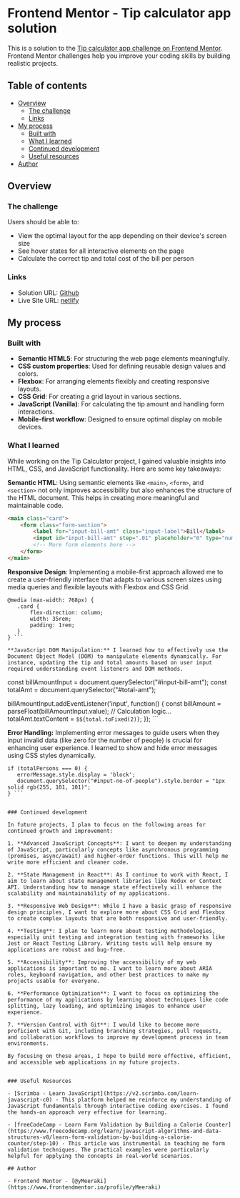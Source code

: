 # Frontend Mentor - Tip calculator app solution

This is a solution to the [Tip calculator app challenge on Frontend Mentor](https://www.frontendmentor.io/challenges/tip-calculator-app-ugJNGbJUX). Frontend Mentor challenges help you improve your coding skills by building realistic projects.

## Table of contents

- [Overview](#overview)
  - [The challenge](#the-challenge)
  - [Links](#links)
- [My process](#my-process)
  - [Built with](#built-with)
  - [What I learned](#what-i-learned)
  - [Continued development](#continued-development)
  - [Useful resources](#useful-resources)
- [Author](#author)


## Overview

### The challenge

Users should be able to:

- View the optimal layout for the app depending on their device's screen size
- See hover states for all interactive elements on the page
- Calculate the correct tip and total cost of the bill per person

### Links

- Solution URL: [Github](https://github.com/yMeeraki/tip-calculator-app)
- Live Site URL: [netlify](https://ta-fem.netlify.app)

## My process

### Built with

- **Semantic HTML5**: For structuring the web page elements meaningfully.
- **CSS custom properties**: Used for defining reusable design values and colors.
- **Flexbox**: For arranging elements flexibly and creating responsive layouts.
- **CSS Grid**: For creating a grid layout in various sections.
- **JavaScript (Vanilla)**: For calculating the tip amount and handling form interactions.
- **Mobile-first workflow**: Designed to ensure optimal display on mobile devices.


### What I learned

While working on the Tip Calculator project, I gained valuable insights into HTML, CSS, and JavaScript functionality. Here are some key takeaways:

**Semantic HTML**: Using semantic elements like `<main>`, `<form>`, and `<section>` not only improves accessibility but also enhances the structure of the HTML document. This helps in creating more meaningful and maintainable code.

   ```html
   <main class="card">
       <form class="form-section">
           <label for="input-bill-amt" class="input-label">Bill</label> 
           <input id="input-bill-amt" step=".01" placeholder="0" type="number" class="input-value"/>
           <!-- More form elements here -->
       </form>
   </main>
   ```
**Responsive Design**: Implementing a mobile-first approach allowed me to create a user-friendly interface that adapts to various screen sizes using media queries and flexible layouts with Flexbox and CSS Grid.

 ```
@media (max-width: 768px) {
    .card {
        flex-direction: column;
        width: 35rem;
        padding: 1rem;
    }
} ```

**JavaScript DOM Manipulation:** I learned how to effectively use the Document Object Model (DOM) to manipulate elements dynamically. For instance, updating the tip and total amounts based on user input required understanding event listeners and DOM methods.

 ```
const billAmountInput = document.querySelector("#input-bill-amt");
const totalAmt = document.querySelector("#total-amt");

billAmountInput.addEventListener('input', function() {
    const billAmount = parseFloat(billAmountInput.value);
    // Calculation logic...
    totalAmt.textContent = `$${total.toFixed(2)}`;
}); ```

**Error Handling:** Implementing error messages to guide users when they input invalid data (like zero for the number of people) is crucial for enhancing user experience. I learned to show and hide error messages using CSS styles dynamically.

 ```
if (totalPersons === 0) {
    errorMessage.style.display = 'block';
    document.querySelector("#input-no-of-people").style.border = "1px solid rgb(255, 101, 101)";
} ```


### Continued development

In future projects, I plan to focus on the following areas for continued growth and improvement:

1. **Advanced JavaScript Concepts**: I want to deepen my understanding of JavaScript, particularly concepts like asynchronous programming (promises, async/await) and higher-order functions. This will help me write more efficient and cleaner code.

2. **State Management in React**: As I continue to work with React, I aim to learn about state management libraries like Redux or Context API. Understanding how to manage state effectively will enhance the scalability and maintainability of my applications.

3. **Responsive Web Design**: While I have a basic grasp of responsive design principles, I want to explore more about CSS Grid and Flexbox to create complex layouts that are both responsive and user-friendly.

4. **Testing**: I plan to learn more about testing methodologies, especially unit testing and integration testing with frameworks like Jest or React Testing Library. Writing tests will help ensure my applications are robust and bug-free.

5. **Accessibility**: Improving the accessibility of my web applications is important to me. I want to learn more about ARIA roles, keyboard navigation, and other best practices to make my projects usable for everyone.

6. **Performance Optimization**: I want to focus on optimizing the performance of my applications by learning about techniques like code splitting, lazy loading, and optimizing images to enhance user experience.

7. **Version Control with Git**: I would like to become more proficient with Git, including branching strategies, pull requests, and collaboration workflows to improve my development process in team environments.

By focusing on these areas, I hope to build more effective, efficient, and accessible web applications in my future projects.


### Useful Resources

- [Scrimba - Learn JavaScript](https://v2.scrimba.com/learn-javascript-c0) - This platform helped me reinforce my understanding of JavaScript fundamentals through interactive coding exercises. I found the hands-on approach very effective for learning.

- [freeCodeCamp - Learn Form Validation by Building a Calorie Counter](https://www.freecodecamp.org/learn/javascript-algorithms-and-data-structures-v8/learn-form-validation-by-building-a-calorie-counter/step-10) - This article was instrumental in teaching me form validation techniques. The practical examples were particularly helpful for applying the concepts in real-world scenarios.

## Author

- Frontend Mentor - [@yMeeraki](https://www.frontendmentor.io/profile/yMeeraki)